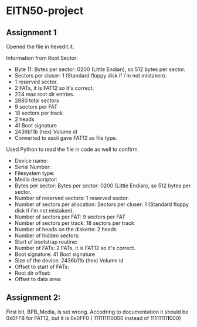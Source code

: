 # EITN50-project

## Assignment 1
Opened the file in hexedit.it. 

Information from Root Sector: 
- Byte 11: Bytes per sector: 0200 (Little Endian), so 512 bytes per sector. 
- Sectors per cluser: 1 (Standard floppy disk if i'm not mistaken).
- 1 reserved sector.
- 2 FATs, it is FAT12 so it's correct. 
- 224 max root dir entries. 
- 2880 total sectors
- 9 sectors per FAT
- 18 sectors per track
- 2 heads
- 41 Boot signature
- 2436b11b (hex) Volume id
- Converted to ascii gave FAT12 as file type. 

Used Python to read the file in code as well to confirm. 

- Device name:
- Serial Number: 
- Filesystem type: 
- Media descriptor:
- Bytes per sector: Bytes per sector: 0200 (Little Endian), so 512 bytes per sector. 
- Number of reserved sectors: 1 reserved sector.
- Number of sectors per allocation: Sectors per cluser: 1 (Standard floppy disk if i'm not mistaken).
- Number of sectors per FAT: 9 sectors per FAT
- Number of sectors per track: 18 sectors per track
- Number of heads on the diskette: 2 heads
- Number of hidden sectors:
- Start of bootstrap routine:
- Number of FATs: 2 FATs, it is FAT12 so it's correct. 
- Boot signature: 41 Boot signature
- Size of the device: 2436b11b (hex) Volume id
- Offset to start of FATs:
- Root dir offset:  
- Offset to data area:


## Assignment 2: 
First bit, BPB_Media, is set wrong. Accodring to documentation it should be 0x0FF8 for FAT12, but it is 0x0FF0 ( 111111110000 instead of 11111111**1**000)